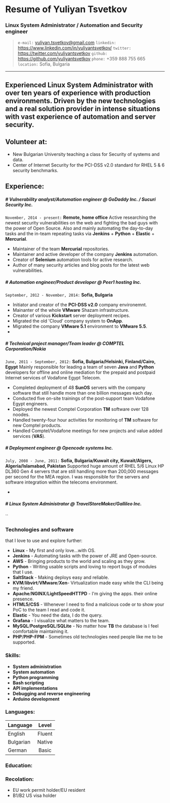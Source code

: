# Resume of Yuliyan Tsvetkov
### Linux System Administrator / Automation and Security engineer

> `e-mail:` yuliyan.tsvetkov@gmail.com
> `linkedin:` https://www.linkedin.com/in/yuliyantsvetkov/
> `twitter:` https://twitter.com/yuliyantsvetkov
> `github:` https://github.com/yuliyantsvetkov
> `phone:` +359 888 755 665
> `location:` Sofia, Bulgaria

--------
__Experienced Linux System Administrator with over ten years of experience with production environments.
Driven by the new technologies and a real solution provider in intense situations with vast experience of automation and server security.__
--------

## Volunteer at:

  - New Bulgarian University teaching a class for Security of systems and data.
  - Center of Internet Security for the PCI-DSS v2.0 standard for RHEL 5 & 6 security benchmarks.
  
## Experience:

##### # Vulnerability analyst/Automation engineer @ GoDaddy Inc. / Sucuri Security Inc.
`November, 2014 - present:` **Remote, home office**
Active researching the newest security vulnerabilities on the web and fighting the bad guys with the power of Open Source. Also and mainly automating the day-to-day tasks and the in-team repeating tasks via __Jenkins__ + __Python__ + __Elastic__ + __Mercurial__.

  - Maintainer of the team __Mercurial__ repositories.
  - Maintainer and active developer of the company __Jenkins__ automation.
  - Creator of __Selenium__ automation tools for active research.
  - Author of many security articles and blog posts for the latest web vulnerabilities.

##### # Automation engineer/Product developer @ Peer1 hosting Inc.
`September, 2012 - November, 2014:` **Sofia, Bulgaria**

  - Initiator and creator of the __PCI-DSS v2.0__ company environemnt.
  - Mainanter of the whole __VMware__ Shazam infrastructure.
  - Creator of various __Kickstart__ server deployment recipes.
  - Migrated the old 'Cloud' company system to __OnApp__.
  - Migrated the company __VMware 5.1__ environment to __VMware 5.5__.
  - 
##### # Technical project manager/Team leader @ COMPTEL Corporation/Nokia
`June, 2011 - September, 2012:` **Sofia, Bulgaria/Helsinki, Finland/Cairo, Egypt**
Mainly responsible for leading а team of seven __Java__ and __Python__ developers for offline and online mediation for the prepaid and postpaid Internet services of Vodafone Egypt Telecom.

  - Completed deployment of 48 __SunOS__ servers with the company software that still handle more than one billion messages each day.
  - Conducted five on-site trainings of the post-support team Vodafone Egypt engineers.
  - Deployed the newest Comptel Corporation __TM__ software over 128 noodes.
  - Handled twenty-four hour activities for monitoring of __TM__ software for new Comptel products.
  - Handled Comptel/Vodafone meetings for new projects and value added services (__VAS__). 
 
##### # Deployment engineer @ Opencode systems Inc.
`July, 2008 - June, 2011:` **Sofia, Bulgaria/Kuwait city, Kuwait/Algers, Algeria/Islamabad, Pakistan**
Supported huge amount of RHEL 5/6 Linux HP DL360 Gen 4 servers that are still handling more than 200,000 messages per second for the MEA region. I was responsible for the servers and software integration within the telecoms environment.

  - 

##### # Linux System Administrator @ TravelStoreMaker/Gallileo Inc.
``
  
### Technologies and software

that I love to use and explore further:

* __Linux__ - My first and only love...with OS.
* __Jenkins__ - Automating tasks with the power of JRE and Open-source.
* __AWS__ - Bringing products to the world and scaling as they grow.
* __Python__ - Writing usable scripts and loving to report bugs of modules that I use.
* __SaltStack__ - Making deploys easy and reliable.
* __KVM__/__libvirt__/__VMware__/__Xen__- Virtualization made easy while the CLI being my friend.
* __Apache__/__NGINX__/__LightSpeedHTTPD__ - I'm giving the apps. their online presence.
* __HTML5/CSS__ - Whenever I need to find a malicious code or to show your PoC to the team I read and code it.
* __Elastic__ - You need the data, I do the query.
* __Grafana__ - I visualize what matters to the team.
* __MySQL__/__PostgreSQL__/__SQLite__ - No matter how **TB** the database is I feel comfortable maintaining it.
* __PHP__/__PHP-FPM__ - Sometimes old technologies need people like me to be supported.

### Skills:
* __System administration__
* __System automation__
* __Python programming__
* __Bash scripting__
* __API implementations__
* __Debugging and reverse engineering__
* __Arduino development__

### Languages:
| Language      | Level         | 
| ------------- |:-------------:|
| English       | Fluent        |
| Bulgarian     | Native        |
| German        | Basic         |

### Education:


### Recolation:
- EU work permit holder/EU resident
- B1/B2 US visa holder
